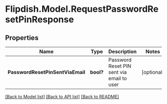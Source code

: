 # Flipdish.Model.RequestPasswordResetPinResponse
## Properties

Name | Type | Description | Notes
------------ | ------------- | ------------- | -------------
**PasswordResetPinSentViaEmail** | **bool?** | Password Reset PIN sent via email to user | [optional] 

[[Back to Model list]](../README.md#documentation-for-models) [[Back to API list]](../README.md#documentation-for-api-endpoints) [[Back to README]](../README.md)

